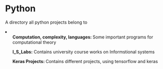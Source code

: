# Python
A directory all python projects belong to

<li>
  <ul> <strong> Computation, complexity, languages: </strong> Some important programs for computational theory </ul>
    
  <ul> <strong> I_S_Labs:</strong> Contains university course works on Informstional systems </ul>
  
  <ul> <strong> Keras Projects: </strong> Contains different projects, using tensorflow and keras </ul>
</li>
